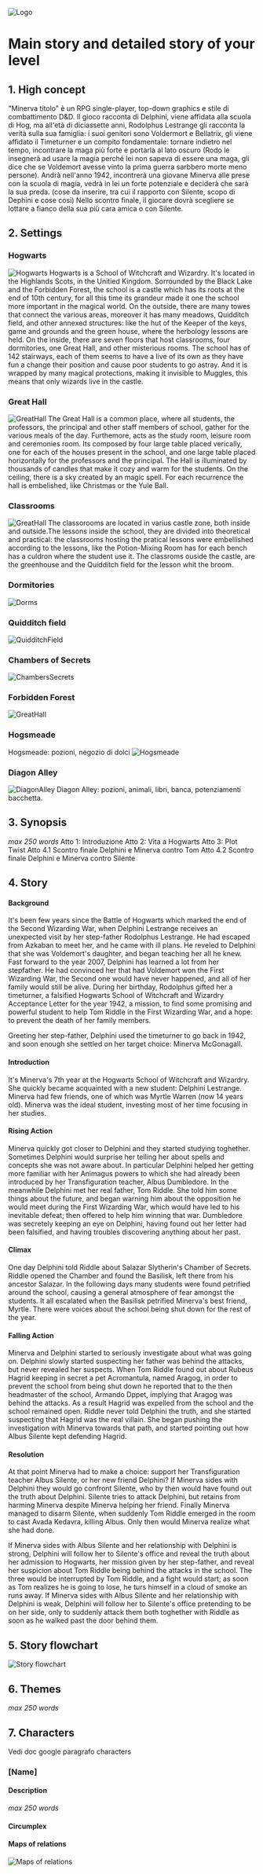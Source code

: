 ![Logo](Pictures/Logo.png)

# Main story and detailed story of your level

## 1. High concept
"Minerva titolo" è un RPG single-player, top-down graphics e stile di combattimento D&D. Il gioco racconta di Delphini, viene affidata alla scuola di Hog, ma all'età di diciassette anni,  Rodolphus Lestrange gli racconta la verità sulla sua famiglia: i suoi genitori sono Voldermort e Bellatrix, gli viene affidato il Timeturner e un compito fondamentale: tornare indietro nel tempo, incontrare la maga più forte e portarla al lato oscuro (Rodo le insegnerà ad usare la magia perché lei non sapeva di essere una maga, gli dice che se Voldemort avesse vinto la prima guerra sarbbero morte meno persone).  Andrà nell'anno 1942, incontrerà  una giovane Minerva alle prese con la scuola di magia, vedrà in lei un forte potenziale e deciderà che sarà la sua preda. (cose da inserire, tra cui il rapporto con Silente, scopo di Dephini e cose cosi) Nello scontro finale, il giocare dovrà scegliere se lottare a fianco della sua più cara amica o con Silente.

## 2. Settings
###  Hogwarts
![Hogwarts](Pictures/Locations/Hogwarts/Hogwarts_Castle.png)
Hogwarts is a School of Witchcraft and Wizardry. It's located in the Highlands Scots, in the Unitied Kingdom. Sorrounded by the Black Lake and the Forbidden Forest, the school is a castle which has its roots at the end of 10th century, for all this time its grandeur made it one the school more important in the magical world. On the outside, there are many towes that connect the various areas, moreover it has many meadows, Quidditch field, and other annexed structures: like the hut of the Keeper of the keys, game and grounds and the green house, where the herbology lessons are held. On the inside, there are seven floors that host classrooms, four dormitories, one Great Hall, and other misterious rooms. The school has of 142 stairways, each of them seems to have a live of its own as they have fun a change their position and cause poor students to go astray. And it is wrapped by many magical protections, making it invisible to Muggles, this means that only wizards live in the castle. 

### Great Hall
![GreatHall](Pictures/Locations/Hogwarts/Hogwarts_GreatHall.jpg)
The Great Hall is a common place, where all students, the professors, the principal and other staff members of school, gather for the various meals of the day. Furthemore, acts as the study room, leisure room and ceremonies room. Its composed by four large table placed verically, one for each of the houses present in the school, and one large table placed horizontally for the professors and the principal. The Hall is illuminated by thousands of candles that make it cozy and warm for the students. On the ceiling, there is a  sky created by an magic spell. For each recurrence the hall is embelished, like Christmas or the Yule Ball. 

### Classrooms
![GreatHall](Pictures\Locations\Hogwarts\Hogwarts_Classroom.jpg)
The classorooms are located in varius castle zone, both inside and outside.The lessons inside the school, they are divided into theoretical and practical: the classrooms hosting the pratical lessons were embellished according to the lessons, like the Potion-Mixing Room has for each bench has a culdron where the student use it. The classroms ouside the castle, are the greenhouse and the Quidditch field for the lesson whit the broom.

### Dormitories
![Dorms](Pictures/Locations/Hogwarts/Hogwarts_Dorms.png)

### Quidditch field
![QuidditchField](Pictures/Locations/Hogwarts/Hogwarts_QuiddichField.jpg)

### Chambers of Secrets
![ChambersSecrets](Pictures/Locations/Hogwarts/Hogwarts_ChamberSecrets.png)

### Forbidden Forest
![GreatHall](Pictures/Locations/Hogwarts/Hogwarts_ForbiddenForest.jpg)

### Hogsmeade
Hogsmeade: pozioni, negozio di dolci
![Hogsmeade](Pictures/Locations/Hogsmeade_location.jpg)

### Diagon Alley
![DiagonAlley](Pictures/Locations/DiagonAlley_location.jpg)
Diagon Alley: pozioni, animali, libri, banca, potenziamenti bacchetta.

##  3. Synopsis
_max 250 words_
Atto 1: Introduzione
Atto 2: Vita a Hogwarts
Atto 3: Plot Twist
Atto 4.1 Scontro finale Delphini e Minerva contro Tom 
Atto 4.2 Scontro finale Delphini e Minerva contro Silente


## 4. Story

#### Background

It's been few years since the Battle of Hogwarts which marked the end of the Second Wizarding War, when Delphini Lestrange receives an unexpected visit by her step-father Rodolphus Lestrange. He had escaped from Azkaban to meet her, and he came with ill plans. He reveled to Delphini that she was Voldemort's daughter, and began teaching her all he knew.
Fast forward to the year 2007, Delphini has learned a lot from her stepfather. He had convinced her that had Voldemort won the First Wizarding War, the Second one would have never happened, and all of her family would still be alive. During her birthday, Rodolphus gifted her a timeturner, a falsified Hogwarts School of Witchcraft and Wizardry Acceptance Letter for the year 1942, a mission, to find some promising and powerful student to help Tom Riddle in the First Wizarding War, and a hope: to prevent the death of her family members.

Greeting her step-father, Delphini used the timeturner to go back in 1942, and soon enough she settled on her target choice: Minerva McGonagall.

#### Introduction

It's Minerva's 7th year at  the Hogwarts School of Witchcraft and Wizardry. She quickly became acquainted with a new student: Delphini Lestrange. Minerva had few friends, one of which was Myrtle Warren (now 14 years old).
Minerva was the ideal student, investing most of her time focusing in her studies.

#### Rising Action

Minerva quickly got closer to Delphini and they started studying toghether. Sometimes Delphini would surprise her telling her about spells and concepts she was not aware about. In particular Delphini helped her getting more familiar with her Animagus powers to which she had already been introduced by her Transfiguration teacher, Albus Dumbledore.
In the meanwhile Delphini met her real father, Tom Riddle. She told him some things about the future, and began warning him about the opposition he would meet during the First Wizarding War, which would have led to his inevitable defeat; then offered to help him winning that war.
Dumbledore was secretely keeping an eye on Delphini, having found out her letter had been falsified, and having troubles discovering anything about her past.

#### Climax

One day Delphini told Riddle about Salazar Slytherin's Chamber of Secrets. Riddle opened the Chamber and found the Basilisk, left there from his ancestor Salazar. In the following days many students were found petrified around the school, causing a general atmosphere of fear amongst the students. It all escalated when the Basilisk petrified Minerva's best friend, Myrtle. There were voices about the school being shut down for the rest of the year.

#### Falling Action
Minerva and Delphini started to seriously investigate about what was going on. Delphini slowly started suspecting her father was behind the attacks, but never revealed her suspects.
When Tom Riddle found out about Rubeus Hagrid keeping in secret a pet Acromantula, named Aragog, in order to prevent the school from being shut down he reported that to the then headmaster of the school, Armando Dppet, implying that Aragog was behind the attacks. As a result Hagrid was expelled from the school and the school remained open.
Riddle never told Delphini the truth, and she started suspecting that Hagrid was the real villain. She began pushing the investigation with Minerva towards that path, and started pointing out how Albus Silente kept defending Hagrid.

#### Resolution

At that point Minerva had to make a choice: support her Transfiguration teacher Albus Silente, or her new friend Delphini?
If Minerva sides with Delphini they would go confront Silente, who by then would have found out the truth about Delphini. Silente tries to attack Delphini, but retains from harming Minerva despite Minerva helping her friend. Finally Minerva managed to disarm Silente, when suddenly Tom Riddle emerged in the room to cast Avada Kedavra, killing Albus. Only then would Minerva realize what she had done.

If Minerva sides with Albus Silente and her relationship with Delphini is strong, Delphini will follow her to Silente's office and reveal the truth about her admission to Hogwarts, her mission given by her step-father, and reveal her suspicion about Tom Riddle being behind the attacks in the school. The three would be interrupted by Tom Riddle, and a fight would start; as soon as Tom realizes he is going to lose, he turs himself in a cloud of smoke an runs away.
If Minerva sides with Albus Silente and her relationship with Delphini is weak, Delphini will follow her to Silente's office pretending to be on her side, only to suddenly attack them both toghether with Riddle as soon as he walked past the door behind them.

## 5. Story flowchart
![Story flowchart](Pictures/Story_flowchart.png)

## 6. Themes
_max 250 words_

## 7. Characters
Vedi doc google paragrafo characters
### [Name]

#### Description
_max 250 words_

#### Circumplex

#### Maps of relations
![Maps of relations](Pictures/Relations_map.png)

